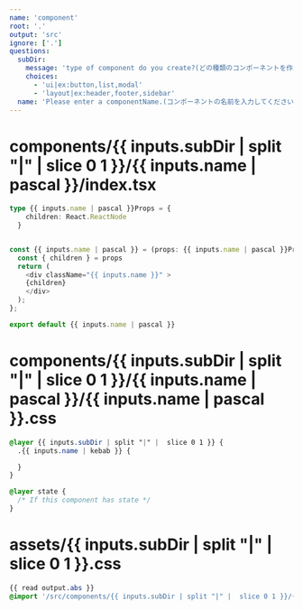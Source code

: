 ```yaml
---
name: 'component'
root: '.'
output: 'src'
ignore: ['.']
questions:
  subDir:
    message: 'type of component do you create?(どの種類のコンポーネントを作成しますか？)'
    choices:
      - 'ui|ex:button,list,modal'
      - 'layout|ex:header,footer,sidebar'
  name: 'Please enter a componentName.(コンポーネントの名前を入力してください。ローワーキャメル)'
---
```


# components/{{ inputs.subDir | split "|" |  slice 0 1 }}/{{ inputs.name | pascal }}/index.tsx

```typescript
type {{ inputs.name | pascal }}Props = {
    children: React.ReactNode
  }


const {{ inputs.name | pascal }} = (props: {{ inputs.name | pascal }}Props) => {
  const { children } = props
  return (
    <div className="{{ inputs.name }}" >
    {children}
    </div>
  );
};

export default {{ inputs.name | pascal }}
```

# components/{{ inputs.subDir | split "|" |  slice 0 1 }}/{{ inputs.name | pascal }}/{{ inputs.name | pascal }}.css

```css
@layer {{ inputs.subDir | split "|" |  slice 0 1 }} {
  .{{ inputs.name | kebab }} {

  }
}

@layer state {
  /* If this component has state */
}
```

# assets/{{ inputs.subDir | split "|" |  slice 0 1 }}.css

```css
{{ read output.abs }}
@import '/src/components/{{ inputs.subDir | split "|" |  slice 0 1 }}/{{ inputs.name | pascal }}/{{ inputs.name | pascal }}.css';
```
